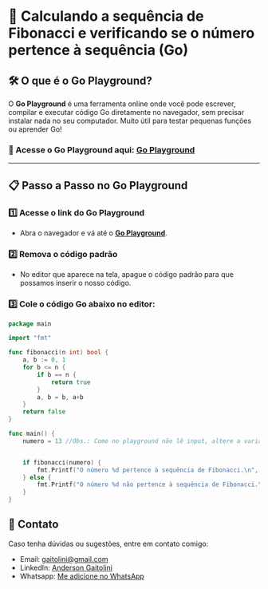 # 🚀 Calculando a sequência de Fibonacci e verificando se o número pertence à sequência (Go)

## 🛠️ O que é o Go Playground?
O **Go Playground** é uma ferramenta online onde você pode escrever, compilar e executar código Go diretamente no navegador, sem precisar instalar nada no seu computador. Muito útil para testar pequenas funções ou aprender Go!

### 🔗 Acesse o Go Playground aqui: [Go Playground](https://play.golang.org/)

---

## 📋 Passo a Passo no Go Playground

### 1️⃣ **Acesse o link do Go Playground**
- Abra o navegador e vá até o **[Go Playground](https://play.golang.org/)**.

### 2️⃣ **Remova o código padrão**
- No editor que aparece na tela, apague o código padrão para que possamos inserir o nosso código.

### 3️⃣ **Cole o código Go abaixo no editor**:
```go
package main

import "fmt"

func fibonacci(n int) bool {
    a, b := 0, 1
    for b <= n {
        if b == n {
            return true
        }
        a, b = b, a+b
    }
    return false
}

func main() {
    numero = 13 //Obs.: Como no playground não lê input, altere a variável no código 


    if fibonacci(numero) {
        fmt.Printf("O número %d pertence à sequência de Fibonacci.\n", numero)
    } else {
        fmt.Printf("O número %d não pertence à sequência de Fibonacci.\n", numero)
    }
}
```

## 📲 Contato
Caso tenha dúvidas ou sugestões, entre em contato comigo:

 - Email: gaitolini@gmail.com
 - LinkedIn: [Anderson Gaitolini](https://www.linkedin.com/in/andersongaitolini/)
 - Whatsapp: [Me adicione no WhatsApp](https://wa.me/qr/CFND4RGOJHHUN1)

